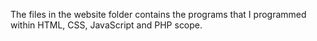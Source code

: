 The files in the website folder contains the programs that I programmed within HTML, CSS, JavaScript and PHP scope.